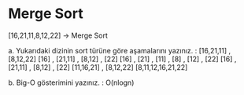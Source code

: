 # Merge Sort

[16,21,11,8,12,22] -> Merge Sort

a. Yukarıdaki dizinin sort türüne göre aşamalarını yazınız.
  : 
      [16,21,11] , [8,12,22]
      [16] , [21,11] , [8,12] , [22]
      [16] , [21] , [11] , [8] , [12] , [22]
      [16] , [21,11] , [8,12] , [22]
      [11,16,21] , [8,12,22]
      [8,11,12,16,21,22]
  
b. Big-O gösterimini yazınız.
  : O(nlogn)
